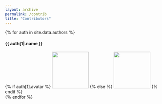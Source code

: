 ```yaml
---
layout: archive
permalink: /contrib
title: "Contributors"
---
```


<div class="tiles">
   {% for auth in site.data.authors %}
      <div class="tile"> 
         <h4>{{ auth[1].name }}</h4>
         {% if auth[1].avatar %}
         <img src="{{ site.url }}/images/{{ auth[1].avatar }}" width="120px"/>
         {% else %}
         <img src="{{ site.url }}/images/bio-photo.jpg" width="120px"/>
         {% endif %}
      </div>
   {% endfor %}
</div>